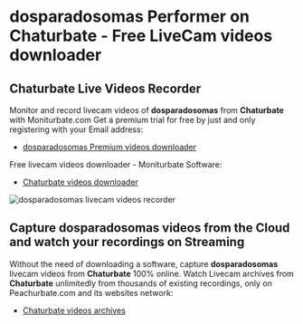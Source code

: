 # dosparadosomas Performer on Chaturbate - Free LiveCam videos downloader

## Chaturbate Live Videos Recorder

Monitor and record livecam videos of **dosparadosomas** from **Chaturbate** with Moniturbate.com
Get a premium trial for free by just and only registering with your Email address:
* [dosparadosomas Premium videos downloader](https://moniturbate.com/request-demo-licence-key.html)

Free livecam videos downloader - Moniturbate Software:
* [Chaturbate videos downloader](https://moniturbate.com/moniturbate-download-software.html)

![dosparadosomas livecam videos recorder](https://peachurnet.com/templates/moniturbate-software.png)


## Capture dosparadosomas videos from the Cloud and watch your recordings on Streaming

Without the need of downloading a software, capture **dosparadosomas** livecam videos from **Chaturbate** 100% online.
Watch Livecam archives from **Chaturbate** unlimitedly from thousands of existing recordings, only on Peachurbate.com and its websites network:
* [Chaturbate videos archives](https://peachurnet.com/)